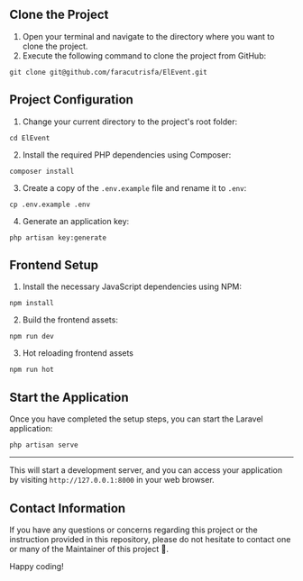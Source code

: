 ## Clone the Project

1. Open your terminal and navigate to the directory where you want to clone the project.
2. Execute the following command to clone the project from GitHub:

```shell
git clone git@github.com/faracutrisfa/ElEvent.git
```

## Project Configuration

1. Change your current directory to the project's root folder:

```shell
cd ElEvent
```

2. Install the required PHP dependencies using Composer:

```shell
composer install
```

3. Create a copy of the `.env.example` file and rename it to `.env`:

```shell
cp .env.example .env
```

4. Generate an application key:

```shell
php artisan key:generate
```

## Frontend Setup

1. Install the necessary JavaScript dependencies using NPM:

```shell
npm install
```

2. Build the frontend assets:

```shell
npm run dev
```

3. Hot reloading frontend assets

```shell
npm run hot
```

## Start the Application

Once you have completed the setup steps, you can start the Laravel application:

```shell
php artisan serve
```
****
This will start a development server, and you can access your application by visiting `http://127.0.0.1:8000` in your web browser.

## Contact Information

If you have any questions or concerns regarding this project or the instruction provided in this repository, please do not hesitate to contact one or many of the Maintainer of this project 🙂.

Happy coding!